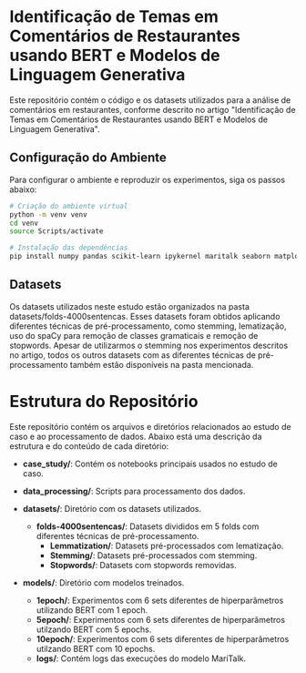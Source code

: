 # Identificação de Temas em Comentários de Restaurantes usando BERT e Modelos de Linguagem Generativa

Este repositório contém o código e os datasets utilizados para a análise de comentários em restaurantes, conforme descrito no artigo "Identificação de Temas em Comentários de Restaurantes usando BERT e Modelos de Linguagem Generativa".

## Configuração do Ambiente

Para configurar o ambiente e reproduzir os experimentos, siga os passos abaixo:

```bash
# Criação do ambiente virtual
python -m venv venv
cd venv
source Scripts/activate

# Instalação das dependências
pip install numpy pandas scikit-learn ipykernel maritalk seaborn matplotlib torch transformers python-dotenv
```

## Datasets

Os datasets utilizados neste estudo estão organizados na pasta datasets/folds-4000sentencas. Esses datasets foram obtidos aplicando diferentes técnicas de pré-processamento, como stemming, lematização, uso do spaCy para remoção de classes gramaticais e remoção de stopwords. Apesar de utilizarmos o stemming nos experimentos descritos no artigo, todos os outros datasets com as diferentes técnicas de pré-processamento também estão disponíveis na pasta mencionada.

# Estrutura do Repositório

Este repositório contém os arquivos e diretórios relacionados ao estudo de caso e ao processamento de dados. Abaixo está uma descrição da estrutura e do conteúdo de cada diretório:

- **case_study/**: Contém os notebooks principais usados no estudo de caso.

- **data_processing/**: Scripts para processamento dos dados.

- **datasets/**: Diretório com os datasets utilizados.

  - **folds-4000sentencas/**: Datasets divididos em 5 folds com diferentes técnicas de pré-processamento.
    - **Lemmatization/**: Datasets pré-processados com lematização.
    - **Stemming/**: Datasets pré-processados com stemming.
    - **Stopwords/**: Datasets com stopwords removidas.

- **models/**: Diretório com modelos treinados.
  - **1epoch/**: Experimentos com 6 sets diferentes de hiperparâmetros utilizando BERT com 1 epoch.
  - **5epoch/**: Experimentos com 6 sets diferentes de hiperparâmetros utilzando BERT com 5 epochs.
  - **10epoch/**: Experimentos com 6 sets diferentes de hiperparâmetros utilzando BERT com 10 epochs.
  - **logs/**: Contém logs das execuções do modelo MariTalk.
